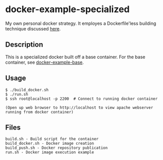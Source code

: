 docker-example-specialized
==========================

My own personal docker strategy.  It employes a Dockerfile'less building technique discussed [here](http://www.psidox.com/building-docker-containers-without-a-dockerfile).

## Description
This is a specialized docker built off a base container. For the base container, see [docker-example-base](https://github.com/smysnk/docker-example-base).

## Usage 
    $ ./build_docker.sh
    $ ./run.sh
    $ ssh root@localhost -p 2200  # Connect to running docker container

    (Open up web browser to http://localhost to view apache webserver running from docker container)

## Files
    build.sh - Build script for the container
    build_docker.sh - Docker image creation
    build_push.sh - Docker repository publication
    run.sh - Docker image execution example